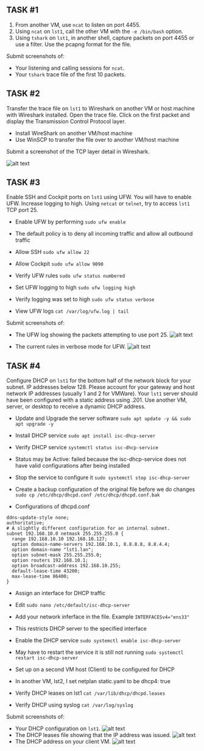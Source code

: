 ## TASK #1

1. From another VM, use `ncat` to listen on port 4455.
2. Using `ncat` on `lst1`, call the other VM with the `-e /bin/bash` option.
3. Using `tshark` on `lst1`, in another shell, capture packets on port 4455 or use a filter. Use the pcapng format for the file.

Submit screenshots of:
- Your listening and calling sessions for `ncat`.
- Your `tshark` trace file of the first 10 packets.

## TASK #2

Transfer the trace file on `lst1` to Wireshark on another VM or host machine with Wireshark installed. Open the trace file. Click on the first packet and display the Transmission Control Protocol layer.

- Install WireShark on another VM/host machine
- Use WinSCP to transfer the file over to another VM/host machine

Submit a screenshot of the TCP layer detail in Wireshark.

![alt text](/Linux%20Server%20Technologies/Lab_Images/lab3-1.png)

## TASK #3

Enable SSH and Cockpit ports on `lst1` using UFW. You will have to enable UFW. Increase logging to high. Using `netcat` or `telnet`, try to access `lst1` TCP port 25.

- Enable UFW by performing `sudo ufw enable`
- The default policy is to deny all incoming traffic and allow all outbound traffic
- Allow SSH `sudo ufw allow 22`
- Allow Cockpit `sudo ufw allow 9090`
- Verify UFW rules `sudo ufw status numbered`

- Set UFW logging to high `sudo ufw logging high`
- Verify logging was set to high `sudo ufw status verbose`

- View UFW logs `cat /var/log/ufw.log | tail`

Submit screenshots of:
- The UFW log showing the packets attempting to use port 25.
![alt text](/Linux%20Server%20Technologies/Lab_Images/lab3-2.png)

- The current rules in verbose mode for UFW.
![alt text](/Linux%20Server%20Technologies/Lab_Images/lab3-3.png)

## TASK #4

Configure DHCP on `lst1` for the bottom half of the network block for your subnet. IP addresses below 128. Please account for your gateway and host network IP addresses (usually 1 and 2 for VMWare). Your `lst1` server should have been configured with a static address using .201. Use another VM, server, or desktop to receive a dynamic DHCP address.

- Update and Upgrade the server software `sudo apt update -y && sudo apt upgrade -y`
- Install DHCP service `sudo apt install isc-dhcp-server`
- Verify DHCP service `systemctl status isc-dhcp-service`
- Status may be Active: failed because the isc-dhcp-service does not have valid configurations after being installed
- Stop the service to configure it `sudo systemctl stop isc-dhcp-server`
- Create a backup configuration of the original file before we do changes `sudo cp /etc/dhcp/dhcpd.conf /etc/dhcp/dhcpd.conf.bak`

- Configurations of dhcpd.conf
```
ddns-update-style none;
authoritative;
# A slightly different configuration for an internal subnet.
subnet 192.168.10.0 netmask 255.255.255.0 {
  range 192.168.10.10 192.168.10.127;
  option domain-name-servers 192.168.10.1, 8.8.8.8, 8.8.4.4;
  option domain-name "lst1.lan";
  option subnet-mask 255.255.255.0;
  option routers 192.168.10.1;
  option broadcast-address 192.168.10.255;
  default-lease-time 43200;
  max-lease-time 86400;
}
```
- Assign an interface for DHCP traffic
- Edit `sudo nano /etc/default/isc-dhcp-server`
- Add your network inferface in the file. Example `INTERFACESv4="ens33"`
- This restricts DHCP server to the specified interface

- Enable the DHCP service `sudo systemctl enable isc-dhcp-server`
- May have to restart the service it is still not running `sudo systemctl restart isc-dhcp-server`

- Set up on a second VM host (Client) to be configured for DHCP
- In another VM, lst2, I set netplan static.yaml to be dhcp4: true

- Verify DHCP leases on lst1 `cat /var/lib/dhcp/dhcpd.leases`
- Verify DHCP using syslog `cat /var/log/syslog`


Submit screenshots of:
- Your DHCP configuration on `lst1`.
![alt text](/Linux%20Server%20Technologies/Lab_Images/lab3-4.png)
- The DHCP leases file showing that the IP address was issued.
![alt text](/Linux%20Server%20Technologies/Lab_Images/lab3-5.png)
- The DHCP address on your client VM.
![alt text](/Linux%20Server%20Technologies/Lab_Images/lab3-6.png)